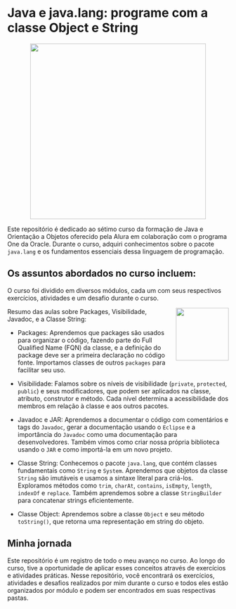 # Java e java.lang: programe com a classe Object e String

<div align="center" ><img src="https://github.com/emanoelcampos/programa-one-oracle/assets/68448029/ab736b12-62a0-4f05-90e0-380d5e756c41" width="400"></div>

Este repositório é dedicado ao sétimo curso da formação de Java e Orientação a Objetos oferecido pela Alura em colaboração com o programa One da Oracle. Durante o curso, adquiri conhecimentos sobre o pacote `java.lang` e os fundamentos essenciais dessa linguagem de programação.

## Os assuntos abordados no curso incluem:

O curso foi dividido em diversos módulos, cada um com seus respectivos exercícios, atividades e um desafio durante o curso.

<img align="right" src="https://github.com/emanoelcampos/programa-one-oracle/assets/68448029/7bf8aed1-0c01-44a8-97e1-fd084f77682a" width="120">


Resumo das aulas sobre Packages, Visibilidade, Javadoc, e a Classe String:

- Packages: Aprendemos que packages são usados para organizar o código, fazendo parte do Full Qualified Name (FQN) da classe, e a definição do package deve ser a primeira declaração no código fonte. Importamos classes de outros `packages` para facilitar seu uso.

- Visibilidade: Falamos sobre os níveis de visibilidade (`private`, `protected`, `public`) e seus modificadores, que podem ser aplicados na classe, atributo, construtor e método. Cada nível determina a acessibilidade dos membros em relação à classe e aos outros pacotes.

- Javadoc e JAR: Aprendemos a documentar o código com comentários e tags do `Javadoc`, gerar a documentação usando o `Eclipse` e a importância do `Javadoc` como uma documentação para desenvolvedores. Também vimos como criar nossa própria biblioteca usando o `JAR` e como importá-la em um novo projeto.

- Classe String: Conhecemos o pacote `java.lang`, que contém classes fundamentais como `String` e `System`. Aprendemos que objetos da classe `String` são imutáveis e usamos a sintaxe literal para criá-los. Exploramos métodos como `trim`, `charAt`, `contains`, `isEmpty`, `length`, `indexOf` e `replace`. Também aprendemos sobre a classe `StringBuilder` para concatenar strings eficientemente.

- Classe Object: Aprendemos sobre a classe `Object` e seu método `toString()`, que retorna uma representação em string do objeto.

## Minha jornada

Este repositório é um registro de todo o meu avanço no curso. Ao longo do curso, tive a oportunidade de aplicar esses conceitos através de exercícios e atividades práticas. Nesse repositório, você encontrará os exercícios, atividades e desafios realizados por mim durante o curso e todos eles estão organizados por módulo e podem ser encontrados em suas respectivas pastas.